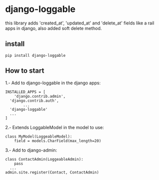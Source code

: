 
# django-loggable
this library adds 'created_at', 'updated_at' and 'delete_at'  fields like a rail apps in django, also added soft delete method.


## install

    pip install django-loggable

## How to start
1.- Add to django-loggable in the django apps:

    INSTALLED_APPS = [  
        'django.contrib.admin',  
      'django.contrib.auth',    
            ... 
      'django-loggable'
      ...  
    ]
2.- Extends LoggableModel in the model to use:

    class MyModel(LoggeableModel):  
        field = models.CharField(max_length=20)  

3.- Add to django-admin:

    class ContactAdmin(LoggeableAdmin):  
        pass  
      ...
    admin.site.register(Contact, ContactAdmin)
